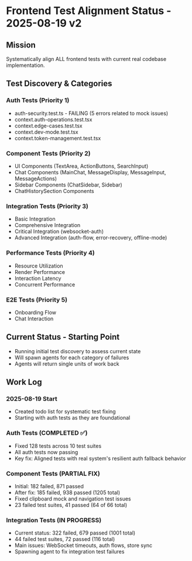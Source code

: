 # Frontend Test Alignment Status - 2025-08-19 v2

## Mission
Systematically align ALL frontend tests with current real codebase implementation.

## Test Discovery & Categories

### Auth Tests (Priority 1)
- auth-security.test.ts - FAILING (5 errors related to mock issues)
- context.auth-operations.test.tsx
- context.edge-cases.test.tsx
- context.dev-mode.test.tsx
- context.token-management.test.tsx

### Component Tests (Priority 2)
- UI Components (TextArea, ActionButtons, SearchInput)
- Chat Components (MainChat, MessageDisplay, MessageInput, MessageActions)
- Sidebar Components (ChatSidebar, Sidebar)
- ChatHistorySection Components

### Integration Tests (Priority 3)
- Basic Integration
- Comprehensive Integration
- Critical Integration (websocket-auth)
- Advanced Integration (auth-flow, error-recovery, offline-mode)

### Performance Tests (Priority 4)
- Resource Utilization
- Render Performance
- Interaction Latency
- Concurrent Performance

### E2E Tests (Priority 5)
- Onboarding Flow
- Chat Interaction

## Current Status - Starting Point
- Running initial test discovery to assess current state
- Will spawn agents for each category of failures
- Agents will return single units of work back

## Work Log
### 2025-08-19 Start
- Created todo list for systematic test fixing
- Starting with auth tests as they are foundational

### Auth Tests (COMPLETED ✅)
- Fixed 128 tests across 10 test suites
- All auth tests now passing
- Key fix: Aligned tests with real system's resilient auth fallback behavior

### Component Tests (PARTIAL FIX)
- Initial: 182 failed, 871 passed
- After fix: 185 failed, 938 passed (1205 total)
- Fixed clipboard mock and navigation test issues
- 23 failed test suites, 41 passed (64 of 66 total)

### Integration Tests (IN PROGRESS)
- Current status: 322 failed, 679 passed (1001 total)
- 44 failed test suites, 72 passed (116 total)
- Main issues: WebSocket timeouts, auth flows, store sync
- Spawning agent to fix integration test failures